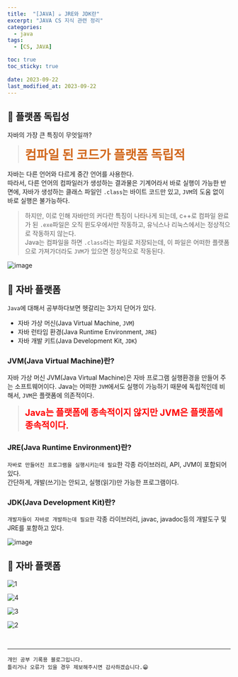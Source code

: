 ```yaml
---
title:  "[JAVA] ☕ JRE와 JDK란"
excerpt: "JAVA CS 지식 관련 정리"
categories:
  - java
tags:
  - [CS, JAVA]

toc: true
toc_sticky: true
 
date: 2023-09-22
last_modified_at: 2023-09-22
---
```


## 📖 플랫폼 독립성

자바의 가장 큰 특징이 무엇일까?

> <b><span style="color:chocolate;font-size:200%;bold">컴파일 된 코드가 플랫폼 독립적</span></b>  

자바는 다른 언어와 다르게 중간 언어를 사용한다.  
따라서, 다른 언어의 컴파일러가 생성하는 결과물은 기계어라서 바로 실행이 가능한 반면에, 자바가 생성하는 클래스 파일인 `.class`는 바이트 코드만 있고, `JVM`의 도움 없이 바로 실행은 불가능하다.  

>하지만, 이로 인해 자바만의 커다란 특징이 나타나게 되는데, c++로 컴파일 완료가 된 `.exe`파일은 오직 윈도우에서만 작동하고, 유닉스나 리눅스에서는 정상적으로 작동하지 않는다.  
Java는 컴파일을 하면 `.class`라는 파일로 저장되는데, 이 파일은 어떠한 플랫폼으로 가져가더라도 `JVM`가 있으면 정상적으로 작동된다. 

![image](https://github.com/yyechan0602/yyechan0602.github.io/assets/37824506/ccab37b8-3a78-44cf-9367-0a7cbd8d7cfb)


## 📖 자바 플랫폼

`Java`에 대해서 공부하다보면 헷갈리는 3가지 단어가 있다.  
 - 자바 가상 머신(Java Virtual Machine, `JVM`)
 - 자바 런타임 환경(Java Runtime Environment, `JRE`)
 - 자바 개발 키트(Java Development Kit, `JDK`)

### JVM(Java Virtual Machine)란?

자바 가상 머신 JVM(Java Virtual Machine)은 자바 프로그램 실행환경을 만들어 주는 소프트웨어이다.
Java는 어떠한 `JVM`에서도 실행이 가능하기 때문에 독립적인데 비해서, `JVM`은 플랫폼에 의존적이다.

><b><span style="color:red;font-size:20;bold">Java는 플랫폼에 종속적이지 않지만 JVM은 플랫폼에 종속적이다.</span></b>  

### JRE(Java Runtime Environment)란?

`자바로 만들어진 프로그램을 실행시키는데 필요`한 각종 라이브러리, API, JVM이 포함되어 있다.  
간단하게, 개발(쓰기)는 안되고, 실행(읽기)만 가능한 프로그램이다.

### JDK(Java Development Kit)란?

`개발자들이 자바로 개발하는데 필요한` 각종 라이브러리, javac, javadoc등의 개발도구 및 JRE를 포함하고 있다.

![image](https://github.com/yyechan0602/yyechan0602.github.io/assets/37824506/9fccf635-45d0-4b57-ac1e-5575d8153610)

## 📖 자바 플랫폼

![1](https://github.com/yyechan0602/yyechan0602.github.io/assets/37824506/a177e018-5634-4110-9159-f1844ae441c2)

![4](https://github.com/yyechan0602/yyechan0602.github.io/assets/37824506/94dc63ab-6046-4ebd-a643-70a868394e38)

![3](https://github.com/yyechan0602/yyechan0602.github.io/assets/37824506/007446dc-f92f-4ea3-8e0a-d0ad6f9d47cb)

![2](https://github.com/yyechan0602/yyechan0602.github.io/assets/37824506/82ff0128-3e42-4295-bda3-c6055683561b)






<br>


***
    개인 공부 기록용 블로그입니다.
    틀리거나 오류가 있을 경우 제보해주시면 감사하겠습니다.😁